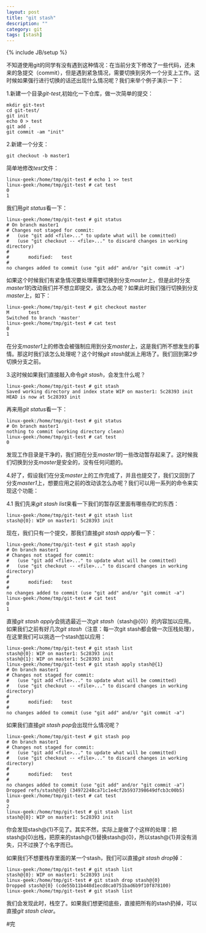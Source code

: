 ```yaml
---
layout: post
title: "git stash"
description: ""
category: git
tags: [stash]
---
```

{% include JB/setup %}

不知道使用git的同学有没有遇到这种情况：在当前分支下修改了一些代码，还未来的急提交（commit），但是遇到紧急情况，需要切换到另外一个分支上工作。这时候如果强行进行切换的话还出现什么情况呢？我们来举个例子演示一下：  

1.新建一个目录*git-test*,初始化一下仓库，做一次简单的提交：

	mkdir git-test
	cd git-test/
	git init
	echo 0 > test
	git add .
	git commit -am "init"  

2.新建一个分支：

	git checkout -b master1  

简单地修改*test*文件：  

	linux-geek:/home/tmp/git-test # echo 1 >> test
	linux-geek:/home/tmp/git-test # cat test 
	0
	1 

我们用*git status*看一下：  

	linux-geek:/home/tmp/git-test # git status
	# On branch master1
	# Changes not staged for commit:
	#   (use "git add <file>..." to update what will be committed)
	#   (use "git checkout -- <file>..." to discard changes in working directory)
	#
	#       modified:   test
	#
	no changes added to commit (use "git add" and/or "git commit -a")  

如果这个时候我们有紧急情况要处理需要切换到分支*master*上，但是此时分支*master1*的改动我们并不想立即提交，该怎么办呢？如果此时我们强行切换到分支*master*上，如下：

	linux-geek:/home/tmp/git-test # git checkout master
	M       test
	Switched to branch 'master'	  
	linux-geek:/home/tmp/git-test # cat test
	0
	1
在分支*master1*上的修改会被强制应用到分支*master*上，这是我们所不想发生的事情。那这时我们该怎么处理呢？这个时候*git stash*就派上用场了。我们回到第2步切换分支之前。

3.这时候如果我们直接敲入命令*git stash*，会发生什么呢？  

	linux-geek:/home/tmp/git-test # git stash
	Saved working directory and index state WIP on master1: 5c28393 init
	HEAD is now at 5c28393 init  

再来用*git status*看一下：  

	linux-geek:/home/tmp/git-test # git status
	# On branch master1
	nothing to commit (working directory clean) 
	linux-geek:/home/tmp/git-test # cat test 
	0 

发现工作目录是干净的，我们把在分支*master1*的一些改动暂存起来了。这时候我们切换到分支*master*是安全的，没有任何问题的。

4.好了，假设我们在分支*master*上的工作完成了，并且也提交了，我们又回到了分支*master1*上，想要应用之前的改动该怎么办呢？我们可以用一系列的命令来实现这个功能：

4.1 我们先来*git stash list*来看一下我们的暂存区里面有哪些存贮的东西：  

	linux-geek:/home/tmp/git-test # git stash list
	stash@{0}: WIP on master1: 5c28393 init  

现在，我们只有一个提交，那我们直接*git stash apply*看一下：  

	linux-geek:/home/tmp/git-test # git stash apply
	# On branch master1
	# Changes not staged for commit:
	#   (use "git add <file>..." to update what will be committed)
	#   (use "git checkout -- <file>..." to discard changes in working directory)
	#
	#       modified:   test
	#
	no changes added to commit (use "git add" and/or "git commit -a")  
	linux-geek:/home/tmp/git-test # cat test
	0
	1  

直接*git stash apply*会挑选最近一次*git stash*（stash@{0}）的内容加以应用。如果我们之前有好几次*git stash*（注意：每一次git stash都会做一次压栈处理），在这里我们可以挑选一个stash加以应用：  

	linux-geek:/home/tmp/git-test # git stash list
	stash@{0}: WIP on master1: 5c28393 init
	stash@{1}: WIP on master1: 5c28393 init
	linux-geek:/home/tmp/git-test # git stash apply stash@{1}
	# On branch master1
	# Changes not staged for commit:
	#   (use "git add <file>..." to update what will be committed)
	#   (use "git checkout -- <file>..." to discard changes in working directory)
	#
	#       modified:   test
	#
	no changes added to commit (use "git add" and/or "git commit -a")  

如果我们直接*git stash pop*会出现什么情况呢？  
	
	linux-geek:/home/tmp/git-test # git stash pop 
	# On branch master1
	# Changes not staged for commit:
	#   (use "git add <file>..." to update what will be committed)
	#   (use "git checkout -- <file>..." to discard changes in working directory)
	#
	#       modified:   test
	#
	no changes added to commit (use "git add" and/or "git commit -a")
	Dropped refs/stash@{0} (34972248ca71c1e4cf2b5937398649dfcb3c00b5)
	linux-geek:/home/tmp/git-test # cat test 
	0
	2
	linux-geek:/home/tmp/git-test # git stash list 
	stash@{0}: WIP on master1: 5c28393 init  

你会发现stash@{1}不见了。其实不然，实际上是做了个这样的处理：把stash@{0}出栈，把原来的stash@{1}替换stash@{0}，所以stash@{1}并没有消失，只不过换了个名字而已。  

如果我们不想要栈存里面的某一个stash，我们可以直接*git stash drop*掉：  

	linux-geek:/home/tmp/git-test # git stash list 
	stash@{0}: WIP on master1: 5c28393 init
	linux-geek:/home/tmp/git-test # git stash drop stash@{0} 
	Dropped stash@{0} (cde55b11b448d1ecd8ca0751bad6b9f10f878100)
	linux-geek:/home/tmp/git-test # git stash list  

我们会发现此时，栈空了。如果我们想更彻底些，直接把所有的stash扔掉，可以直接*git stash clear*。

#完
